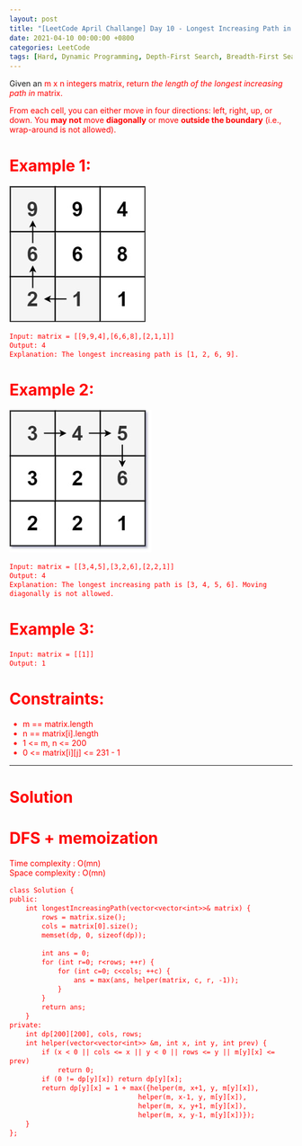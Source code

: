 ```yaml
---
layout: post
title: "[LeetCode April Challange] Day 10 - Longest Increasing Path in a Matrix"
date: 2021-04-10 00:00:00 +0800
categories: LeetCode
tags: [Hard, Dynamic Programming, Depth-First Search, Breadth-First Search, Graph, Topological Sort, Memoization, Google, Facebook, Bloomberg, Amazon, ByteDance, DoorDash, C++]
---
```

Given an <font color="red">m x n</fotn> integers <font color="red">matrix</font>, return *the length of the longest increasing path in* <font color="red">matrix</font>.

From each cell, you can either move in four directions: left, right, up, or down. You **may not** move **diagonally** or move **outside the boundary** (i.e., wrap-around is not allowed).

# Example 1:

![](https://github.com/nshawn4675/nshawn4675.github.io/blob/master/_pic/329_ex1.jpg?raw=true)

    Input: matrix = [[9,9,4],[6,6,8],[2,1,1]]
    Output: 4
    Explanation: The longest increasing path is [1, 2, 6, 9].

# Example 2:

![](https://github.com/nshawn4675/nshawn4675.github.io/blob/master/_pic/329_ex2.jpg?raw=true)

    Input: matrix = [[3,4,5],[3,2,6],[2,2,1]]
    Output: 4
    Explanation: The longest increasing path is [3, 4, 5, 6]. Moving diagonally is not allowed.

# Example 3:

    Input: matrix = [[1]]
    Output: 1

# Constraints:

- <font color="red">m == matrix.length</font>
- <font color="red">n == matrix[i].length</font>
- <font color="red">1 <= m, n <= 200</font>
- <font color="red">0 <= matrix[i][j] <= 231 - 1</font>

______________________  

# Solution  

# DFS + memoization  

Time complexity : O(mn)  
Space complexity : O(mn)  

    class Solution {
    public:
        int longestIncreasingPath(vector<vector<int>>& matrix) {
            rows = matrix.size();
            cols = matrix[0].size();
            memset(dp, 0, sizeof(dp));
            
            int ans = 0;
            for (int r=0; r<rows; ++r) {
                for (int c=0; c<cols; ++c) {
                    ans = max(ans, helper(matrix, c, r, -1));
                }
            }
            return ans;
        }
    private:
        int dp[200][200], cols, rows;
        int helper(vector<vector<int>> &m, int x, int y, int prev) {
            if (x < 0 || cols <= x || y < 0 || rows <= y || m[y][x] <= prev)
                return 0;
            if (0 != dp[y][x]) return dp[y][x];
            return dp[y][x] = 1 + max({helper(m, x+1, y, m[y][x]),
                                    helper(m, x-1, y, m[y][x]),
                                    helper(m, x, y+1, m[y][x]),
                                    helper(m, x, y-1, m[y][x])});
        }
    };
